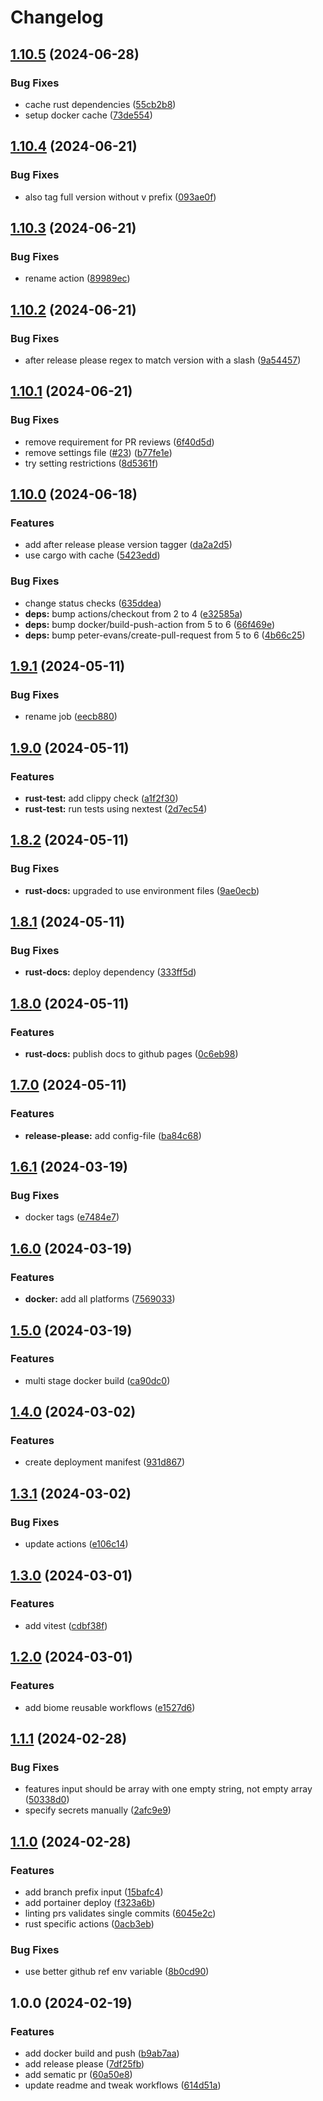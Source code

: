 # Changelog

## [1.10.5](https://github.com/majksa-actions/workflows/compare/v1.10.4...v1.10.5) (2024-06-28)


### Bug Fixes

* cache rust dependencies ([55cb2b8](https://github.com/majksa-actions/workflows/commit/55cb2b8e44bcae13a4214073457622fe936a1d04))
* setup docker cache ([73de554](https://github.com/majksa-actions/workflows/commit/73de55419715275fff68719bb336ee4adab19df1))

## [1.10.4](https://github.com/majksa-actions/workflows/compare/v1.10.3...v1.10.4) (2024-06-21)


### Bug Fixes

* also tag full version without v prefix ([093ae0f](https://github.com/majksa-actions/workflows/commit/093ae0f3ca1a17cbcdce3fbbbe794f8aaf61b924))

## [1.10.3](https://github.com/majksa-actions/workflows/compare/v1.10.2...v1.10.3) (2024-06-21)


### Bug Fixes

* rename action ([89989ec](https://github.com/majksa-actions/workflows/commit/89989ec9232137c1fd1da9eeb465a89c9deadbe3))

## [1.10.2](https://github.com/majksa-actions/workflows/compare/v1.10.1...v1.10.2) (2024-06-21)


### Bug Fixes

* after release please regex to match version with a slash ([9a54457](https://github.com/majksa-actions/workflows/commit/9a54457759fcecc2875f25be840269296a439f0c))

## [1.10.1](https://github.com/majksa-actions/workflows/compare/v1.10.0...v1.10.1) (2024-06-21)


### Bug Fixes

* remove requirement for PR reviews ([6f40d5d](https://github.com/majksa-actions/workflows/commit/6f40d5dd87ef690e7cb28c1ceef083ab2899b293))
* remove settings file ([#23](https://github.com/majksa-actions/workflows/issues/23)) ([b77fe1e](https://github.com/majksa-actions/workflows/commit/b77fe1e32dfc0ae33a18a7f42c0285f1fca91ad0))
* try setting restrictions ([8d5361f](https://github.com/majksa-actions/workflows/commit/8d5361f754b28896300a6ccc5cb573ead56788ed))

## [1.10.0](https://github.com/majksa-actions/workflows/compare/v1.9.1...v1.10.0) (2024-06-18)


### Features

* add after release please version tagger ([da2a2d5](https://github.com/majksa-actions/workflows/commit/da2a2d58eadca96691a93598514ef2967d2ef6d1))
* use cargo with cache ([5423edd](https://github.com/majksa-actions/workflows/commit/5423edd56e94dc14c72294e752eae46d4a4bb364))


### Bug Fixes

* change status checks ([635ddea](https://github.com/majksa-actions/workflows/commit/635ddeaabee1724fa00406ac8444abdc0c913694))
* **deps:** bump actions/checkout from 2 to 4 ([e32585a](https://github.com/majksa-actions/workflows/commit/e32585a2c745ef0a50c8840d6ab2a9fe55750748))
* **deps:** bump docker/build-push-action from 5 to 6 ([66f469e](https://github.com/majksa-actions/workflows/commit/66f469ebc0798a775122cee8c9b1008ce6dd67e8))
* **deps:** bump peter-evans/create-pull-request from 5 to 6 ([4b66c25](https://github.com/majksa-actions/workflows/commit/4b66c259a441939061aa8495198c8f1636791fb0))

## [1.9.1](https://github.com/majksa-actions/workflows/compare/v1.9.0...v1.9.1) (2024-05-11)


### Bug Fixes

* rename job ([eecb880](https://github.com/majksa-actions/workflows/commit/eecb8804a2610a639ae537820438adffdb9a3b20))

## [1.9.0](https://github.com/majksa-actions/workflows/compare/v1.8.2...v1.9.0) (2024-05-11)


### Features

* **rust-test:** add clippy check ([a1f2f30](https://github.com/majksa-actions/workflows/commit/a1f2f3082cea4c89ea1ab2c4f2bf916dbfa817e8))
* **rust-test:** run tests using nextest ([2d7ec54](https://github.com/majksa-actions/workflows/commit/2d7ec5466a65ba6bb1067bd98c95f545b65fbd5c))

## [1.8.2](https://github.com/majksa-actions/workflows/compare/v1.8.1...v1.8.2) (2024-05-11)


### Bug Fixes

* **rust-docs:** upgraded to use environment files ([9ae0ecb](https://github.com/majksa-actions/workflows/commit/9ae0ecb0df16c7c2f838d8662da8f7d6677ae8d6))

## [1.8.1](https://github.com/majksa-actions/workflows/compare/v1.8.0...v1.8.1) (2024-05-11)


### Bug Fixes

* **rust-docs:** deploy dependency ([333ff5d](https://github.com/majksa-actions/workflows/commit/333ff5d86268b4517b95f2c1bcc5804e7cb0a457))

## [1.8.0](https://github.com/majksa-actions/workflows/compare/v1.7.0...v1.8.0) (2024-05-11)


### Features

* **rust-docs:** publish docs to github pages ([0c6eb98](https://github.com/majksa-actions/workflows/commit/0c6eb98c3b5b00f1b867fe450b7513c24e3fb4a0))

## [1.7.0](https://github.com/majksa-actions/workflows/compare/v1.6.1...v1.7.0) (2024-05-11)


### Features

* **release-please:** add config-file ([ba84c68](https://github.com/majksa-actions/workflows/commit/ba84c6822cc590424db62d94c6de83d3fc2715f1))

## [1.6.1](https://github.com/majksa-actions/workflows/compare/v1.6.0...v1.6.1) (2024-03-19)


### Bug Fixes

* docker tags ([e7484e7](https://github.com/majksa-actions/workflows/commit/e7484e781203c2de196bd29972e13e5aca9c4f2b))

## [1.6.0](https://github.com/majksa-actions/workflows/compare/v1.5.0...v1.6.0) (2024-03-19)


### Features

* **docker:** add all platforms ([7569033](https://github.com/majksa-actions/workflows/commit/75690330843d5001709fdea533d052c5d4ebb703))

## [1.5.0](https://github.com/majksa-actions/workflows/compare/v1.4.0...v1.5.0) (2024-03-19)


### Features

* multi stage docker build ([ca90dc0](https://github.com/majksa-actions/workflows/commit/ca90dc019fa2464d82695c73313ba25be921192e))

## [1.4.0](https://github.com/majksa-actions/workflows/compare/v1.3.1...v1.4.0) (2024-03-02)


### Features

* create deployment manifest ([931d867](https://github.com/majksa-actions/workflows/commit/931d8679bed965b299a984ae5a1af6fe47da9c6a))

## [1.3.1](https://github.com/majksa-actions/workflows/compare/v1.3.0...v1.3.1) (2024-03-02)


### Bug Fixes

* update actions ([e106c14](https://github.com/majksa-actions/workflows/commit/e106c14ecd507c8f50bbf1d4cf464d7acb845d34))

## [1.3.0](https://github.com/majksa-actions/workflows/compare/v1.2.0...v1.3.0) (2024-03-01)


### Features

* add vitest ([cdbf38f](https://github.com/majksa-actions/workflows/commit/cdbf38f66722ac82c20ad1dc2fac86f0c5275484))

## [1.2.0](https://github.com/majksa-actions/workflows/compare/v1.1.1...v1.2.0) (2024-03-01)


### Features

* add biome reusable workflows ([e1527d6](https://github.com/majksa-actions/workflows/commit/e1527d63b2982ce1d3b4386ed46bf1dfbb6d98f8))

## [1.1.1](https://github.com/majksa-actions/workflows/compare/v1.1.0...v1.1.1) (2024-02-28)


### Bug Fixes

* features input should be array with one empty string, not empty array ([50338d0](https://github.com/majksa-actions/workflows/commit/50338d0c33864b03647a5ebf7010cbdff6ad4492))
* specify secrets manually ([2afc9e9](https://github.com/majksa-actions/workflows/commit/2afc9e98dd253b0d668fcf3d4bca5339c4e74f09))

## [1.1.0](https://github.com/majksa-actions/workflows/compare/v1.0.0...v1.1.0) (2024-02-28)


### Features

* add branch prefix input ([15bafc4](https://github.com/majksa-actions/workflows/commit/15bafc4872cde640639ba2be1206a1350d2facee))
* add portainer deploy ([f323a6b](https://github.com/majksa-actions/workflows/commit/f323a6b5d764bb60df1d89e5304184054de6f72e))
* linting prs validates single commits ([6045e2c](https://github.com/majksa-actions/workflows/commit/6045e2c22e2b428a64ced0ebe447c8462d6e83c8))
* rust specific actions ([0acb3eb](https://github.com/majksa-actions/workflows/commit/0acb3ebeea48b2fa1651249e607d82706b30fd2b))


### Bug Fixes

* use better github ref env variable ([8b0cd90](https://github.com/majksa-actions/workflows/commit/8b0cd9051d4e625a14594d30eecb7fecf28f8a52))

## 1.0.0 (2024-02-19)


### Features

* add docker build and push ([b9ab7aa](https://github.com/majksa-actions/workflows/commit/b9ab7aaba8adfd5be4f28024a1e6a5d8ee8fb54e))
* add release please ([7df25fb](https://github.com/majksa-actions/workflows/commit/7df25fb793afd6c472b007b2dc9c580c63977da9))
* add sematic pr ([60a50e8](https://github.com/majksa-actions/workflows/commit/60a50e83f975637382ae308b0758b3506fffd76d))
* update readme and tweak workflows ([614d51a](https://github.com/majksa-actions/workflows/commit/614d51a9470a81323e6354fd13f52b018f1b92cb))
